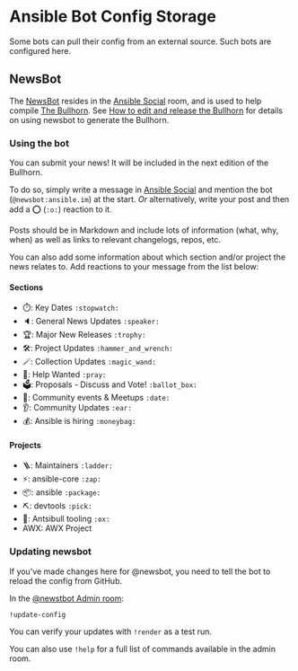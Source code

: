# Ansible Bot Config Storage

Some bots can pull their config from an external source. Such bots are configured here.

## NewsBot

The [NewsBot](https://github.com/haecker-felix/hebbot/) resides in the [Ansible Social](https://matrix.to/#/#social:ansible.com) room, and is used to help compile [The Bullhorn](https://forum.ansible.com/c/news/bullhorn/17). See [How to edit and release the Bullhorn](https://forum.ansible.com/t/how-to-edit-and-release-the-ansible-bullhorn/6543) for details on using newsbot to generate the Bullhorn.

### Using the bot

You can submit your news! It will be included in the next edition of the Bullhorn.

To do so, simply write a message in [Ansible Social](https://matrix.to/#/#social:ansible.com) and mention the bot (`@newsbot:ansible.im`) at the
start. *Or* alternatively, write your post and then add a :o: (`:o:`) reaction to it.

Posts should be in Markdown and include lots of information (what, why, when) as well as links to relevant changelogs, repos, etc.

You can also add some information about which section and/or project the news relates to. Add reactions to your message from the list below:

#### Sections

- ⏱️: Key Dates `:stopwatch:`
- 🔈️: General News Updates `:speaker:`
- 🏆️: Major New Releases `:trophy:`
- 🛠️: Project Updates `:hammer_and_wrench:`
- 🪄: Collection Updates `:magic_wand:`
- 🙏: Help Wanted `:pray:`
- 🗳️: Proposals - Discuss and Vote! `:ballot_box:`
- 📅: Community events & Meetups `:date:`
- 👂️: Community Updates `:ear:`
- 💰️: Ansible is hiring `:moneybag:`

#### Projects

- 🪜: Maintainers `:ladder:`
- ⚡️: ansible-core `:zap:`
- 📦️: ansible `:package:`
- ⛏️: devtools `:pick:`
- 🐂: Antsibull tooling `:ox:`
- AWX: AWX Project

### Updating newsbot
If you've made changes here for @newsbot, you need to tell the bot to reload the config from GitHub.

In the [@newstbot Admin room](https://matrix.to/#/!vErCYeanUGgAiJskEy:ansible.im?via=ansible.im):

`!update-config`

You can verify your updates with `!render` as a test run.

You can also use `!help` for a full list of commands available in the admin room.



